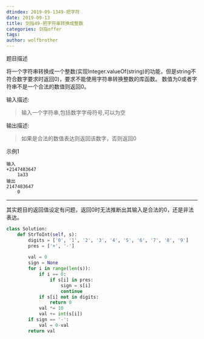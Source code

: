 ```yaml
---
dtindex: 2019-09-1349-把字符
date: 2019-09-13
title: 剑指49-把字符串转换成整数
categories: 剑指offer
tags:  
author: wolfbrother  
---
```


题目描述

将一个字符串转换成一个整数(实现Integer.valueOf(string)的功能，但是string不符合数字要求时返回0)，要求不能使用字符串转换整数的库函数。 数值为0或者字符串不是一个合法的数值则返回0。

输入描述:

>输入一个字符串,包括数字字母符号,可以为空

输出描述:

> 如果是合法的数值表达则返回该数字，否则返回0

示例1

```
输入
+2147483647
    1a33
输出
2147483647
    0
```

----------------------------

其实题目的返回值设定有问题，返回0时无法推断出其输入是合法的0，还是非法表达。

```python
class Solution:
    def StrToInt(self, s):
        digits = ['0', '1', '2', '3', '4', '5', '6', '7', '8', '9']
        pres = ['+', '-']
        
        val = 0
        sign = None
        for i in range(len(s)):
            if i == 0:
                if s[i] in pres:
                    sign = s[i]
                    continue
            if s[i] not in digits:
                return 0
            val *= 10
            val += int(s[i])
        if sign == '-':
            val = 0-val
        return val
```
